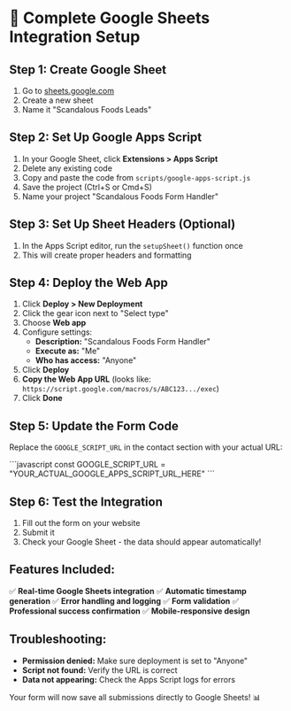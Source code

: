 # 🚀 Complete Google Sheets Integration Setup

## Step 1: Create Google Sheet
1. Go to [sheets.google.com](https://sheets.google.com)
2. Create a new sheet
3. Name it "Scandalous Foods Leads"

## Step 2: Set Up Google Apps Script
1. In your Google Sheet, click **Extensions > Apps Script**
2. Delete any existing code
3. Copy and paste the code from `scripts/google-apps-script.js`
4. Save the project (Ctrl+S or Cmd+S)
5. Name your project "Scandalous Foods Form Handler"

## Step 3: Set Up Sheet Headers (Optional)
1. In the Apps Script editor, run the `setupSheet()` function once
2. This will create proper headers and formatting

## Step 4: Deploy the Web App
1. Click **Deploy > New Deployment**
2. Click the gear icon next to "Select type"
3. Choose **Web app**
4. Configure settings:
   - **Description:** "Scandalous Foods Form Handler"
   - **Execute as:** "Me"
   - **Who has access:** "Anyone"
5. Click **Deploy**
6. **Copy the Web App URL** (looks like: `https://script.google.com/macros/s/ABC123.../exec`)
7. Click **Done**

## Step 5: Update the Form Code
Replace the `GOOGLE_SCRIPT_URL` in the contact section with your actual URL:

\`\`\`javascript
const GOOGLE_SCRIPT_URL = "YOUR_ACTUAL_GOOGLE_APPS_SCRIPT_URL_HERE"
\`\`\`

## Step 6: Test the Integration
1. Fill out the form on your website
2. Submit it
3. Check your Google Sheet - the data should appear automatically!

## Features Included:
✅ **Real-time Google Sheets integration**
✅ **Automatic timestamp generation**
✅ **Error handling and logging**
✅ **Form validation**
✅ **Professional success confirmation**
✅ **Mobile-responsive design**

## Troubleshooting:
- **Permission denied:** Make sure deployment is set to "Anyone"
- **Script not found:** Verify the URL is correct
- **Data not appearing:** Check the Apps Script logs for errors

Your form will now save all submissions directly to Google Sheets! 📊
